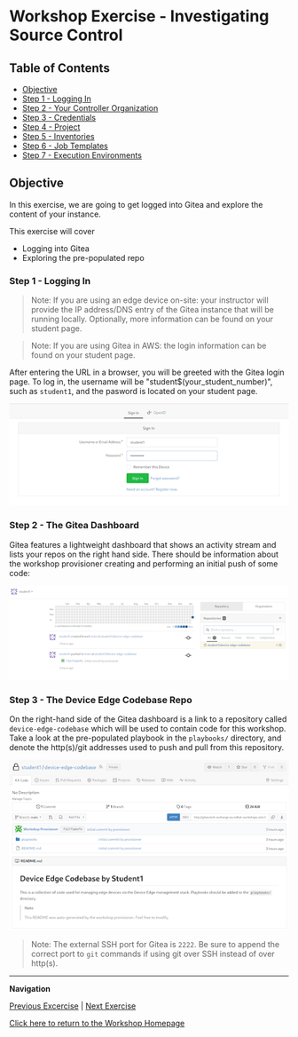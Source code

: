 # Workshop Exercise - Investigating Source Control

## Table of Contents

* [Objective](#objective)
* [Step 1 - Logging In](#step-1---logging-in)
* [Step 2 - Your Controller Organization](#step-2---your-controller-organization)
* [Step 3 - Credentials](#step-3---credentials)
* [Step 4 - Project](#step-4---project)
* [Step 5 - Inventories](#step-5---inventories)
* [Step 6 - Job Templates](#step-6---job-templates)
* [Step 7 - Execution Environments](#step-7---execution-environments)

## Objective

In this exercise, we are going to get logged into Gitea and explore the content of your instance.

This exercise will cover

* Logging into Gitea
* Exploring the pre-populated repo


### Step 1 - Logging In

> Note: If you are using an edge device on-site: your instructor will provide the IP address/DNS entry of the Gitea instance that will be running locally. Optionally, more information can be found on your student page.

> Note: If you are using Gitea in AWS: the login information can be found on your student page.

After entering the URL in a browser, you will be greeted with the Gitea login page. To log in, the username will be "student$(your_student_number)", such as `student1`, and the pasword is located on your student page.

![Gitea Login Page](../images/gitea-login.png)
 
### Step 2 - The Gitea Dashboard

Gitea features a lightweight dashboard that shows an activity stream and lists your repos on the right hand side. There should be information about the workshop provisioner creating and performing an initial push of some code:

![Gitea Dashboard](../images/gitea-dashboard.png)

### Step 3 - The Device Edge Codebase Repo

On the right-hand side of the Gitea dashboard is a link to a repository called `device-edge-codebase` which will be used to contain code for this workshop. Take a look at the pre-populated playbook in the `playbooks/` directory, and denote the http(s)/git addresses used to push and pull from this repository.

![Device Edge Repo](../images/repo.png)

> Note: The external SSH port for Gitea is `2222`. Be sure to append the correct port to `git` commands if using git over SSH instead of over http(s).

---
**Navigation**

[Previous Excercise](../1.2-controller-intro) | [Next Exercise](../1.4-device-intro)

[Click here to return to the Workshop Homepage](../README.md)
